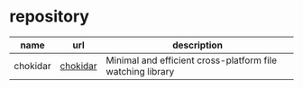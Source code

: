 # repository

| name     | url                                               | description                                                |
| -------- | ------------------------------------------------- | ---------------------------------------------------------- |
| chokidar | [chokidar](https://github.com/paulmillr/chokidar) | Minimal and efficient cross-platform file watching library |
